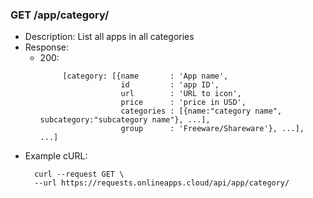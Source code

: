 ### GET /app/category/
- Description: List all apps in all categories
- Response:
    - 200: 
      ```
           [category: [{name       : 'App name',
                        id         : 'app ID',
                        url        : 'URL to icon',
                        price      : 'price in USD',
                        categories : [{name:"category name", subcategory:"subcategory name"}, ...],
                        group      : 'Freeware/Shareware'}, ...], ...]
- Example cURL:
  ```
    curl --request GET \
    --url https://requests.onlineapps.cloud/api/app/category/
